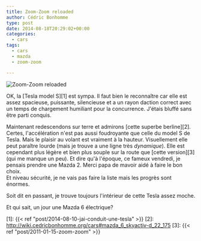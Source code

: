 ```yaml
---
title: Zoom-Zoom reloaded
author: Cédric Bonhomme
type: post
date: 2014-08-18T20:29:02+00:00
categories:
  - cars
tags:
  - cars
  - mazda
  - zoom-zoom

---
```

![Zoom-Zoom reloaded](/images/blog/2014/08/20140806T140218.jpg)


OK, la [Tesla model S][1] est sympa. Il faut bien le reconnaître car elle est
assez spacieuse, puissante, silencieuse et a un rayon daction correct avec un
temps de chargement humiliant pour la concurrence.
J'étais bluffé sans être parti conquis.

Maintenant redescendons sur terre et admirons [cette superbe berline][2].
Certes, l'accélération n'est pas aussi foudroyante que celle du model S de
Tesla. Mais le plaisir au volant est vraiment à la hauteur. Visuellement elle
peut paraître lourde (mais je trouve a une ligne très _dynamique_). Elle est
cependant plus légère et bien plus souple sur la route que [cette version][3]
(qui me manque un peu). Et dire qu'à l'époque, ce fameux vendredi, je pensais
prendre une Mazda 2. Merci papa de mavoir aidé à faire le bon choix.  
Et niveau sécurité, je ne vais pas faire la liste mais les progrès sont énormes.

Soit dit en passant, je trouve toujours l'intérieur de cette Tesla assez moche.

Et qui sait, un jour une Mazda 6 électrique?

 [1]: {{< ref "post/2014-08-10-jai-conduit-une-tesla" >}}
 [2]: http://wiki.cedricbonhomme.org/cars#mazda_6_skyactiv-d_22_175
 [3]: {{< ref "post/2011-01-15-zoom-zoom" >}}
